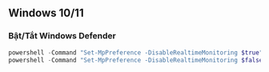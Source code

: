 ## Windows 10/11

### Bật/Tắt Windows Defender
```powershell
powershell -Command "Set-MpPreference -DisableRealtimeMonitoring $true"
powershell -Command "Set-MpPreference -DisableRealtimeMonitoring $false"
```
